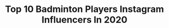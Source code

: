 ---
title: Top 10 Badminton Players Instagram Influencers In 2020
description: >-
  Find top badminton players Instagram influencers in 2020. Most popular hashtags: #badminton #repost #badmintonlovers #stayhome.
platform: Instagram
profiles:
  - username: "fajaralfian95"
    fullname: >-
      Fajar Alfian
    location: "Indonesia"
    followers: 456808
    engagement: 1161
    commentsToLikes: 0.014677
    id: ck6ui35l0cscm0j71rp8zwpfm
    verified: true
    hashtags: "#juaradeui, #jabarjuara, #kudumeunang, #giveaway7maret"
  - username: "seidelmarvin"
    fullname: >-
      Marvin Seidel
    location: "India"
    followers: 10136
    engagement: 1264
    commentsToLikes: 0.018993
    id: ck8t2dqk4z3il0j789dky804s
    verified: false
    hashtags: "#bulutangkisindonesia, #sbtfoftheweek, #teamvictor, #health"
  - username: "chiragshetty"
    fullname: >-
      Chirag Shetty
    location: "India"
    followers: 13405
    engagement: 1645
    commentsToLikes: 0.013695
    id: ck0tuv25v8squ0i19y6w7qpm8
    verified: false
    hashtags: "#teamworkmakesthedreamwork, #chinaopensuper750, #iostalent, #hardwork"
  - username: "satwik_rankireddy"
    fullname: >-
      Satwiksai Raj Rankireddy
    location: "India"
    followers: 15895
    engagement: 1744
    commentsToLikes: 0.010268
    id: ck0tuv1h58sno0i19pk0d9rew
    verified: false
    hashtags: "#thailandopensuper500, #minigoogle, #love, #youngstar"
  - username: "mariana_ugaldec"
    fullname: >-
      Mariana U
    location: "Mexico"
    followers: 108126
    engagement: 897
    commentsToLikes: 0.016059
    id: ck6u3n7h6yr6p0j71nu928er3
    verified: false
    hashtags: "#internationalsportsday, #linoriana, #mequedoencasa, #masperraquehumana"
  - username: "sanyo_gitaa"
    fullname: >-
      sanyogita Ghorpade
    location: "India"
    followers: 11767
    engagement: 893
    commentsToLikes: 0.024595
    id: ck602nooyi6990i14wfqq2pg1
    verified: false
    hashtags: "#fingersaddict, #stylish, #shoot, #redisthenewblack"
  - username: "shevonlai"
    fullname: >-
      🌹 Jemie 🌹
    location: "France"
    followers: 19967
    engagement: 713
    commentsToLikes: 0.016958
    id: ck14i3fgjdg5d0i19ewie032z
    verified: false
    hashtags: "#timefliestooquickly, #circlednastory, #funnymoment, #badmintonstring"
  - username: "lino_789"
    fullname: >-
      Lino Munoz
    location: "Mexico"
    followers: 112446
    engagement: 191
    commentsToLikes: 0.027547
    id: ck13c6c5cytx60i19yxpacovi
    verified: true
    hashtags: "#yosoysportico, #quedat, #dollypartonchallenge, #vamos"
  - username: "prannoy_hs_"
    fullname: >-
      Prannoy H S
    location: "India"
    followers: 38146
    engagement: 673
    commentsToLikes: 0.010285
    id: ck0tuv2j08ss30i19xkqx2wc0
    verified: true
    hashtags: "#indonesiamasterssuper500, #pattseheadshot, #jaguar, #bringiton"
  - username: "lohkeanyew"
    fullname: >-
      Loh Kean Yew
    location: ""
    followers: 17778
    engagement: 1444
    commentsToLikes: 0.011311
    id: ck5zvweey518l0i14mmqzbb7i
    verified: false
    hashtags: "#teamsingapore, #badmintonsingapore, #sgsports, #selfquote"
---